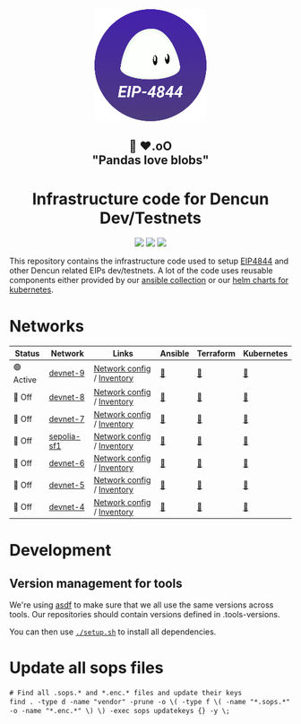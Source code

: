 <div align="center"><img src="./docs/images/dencun-logo-200px.png"/></div>
<h2 align="center">🐼 ❤️.oO<br>"Pandas love blobs"</h2>
<h1 align="center">Infrastructure code for Dencun Dev/Testnets</h1>

<p align="center">
<a href="https://github.com/ethpandaops/dencun-testnet/actions/workflows/lint-ansible.yaml"><img src="https://github.com/ethpandaops/dencun-testnet/actions/workflows/lint-ansible.yaml/badge.svg"></a>
<a href="https://github.com/ethpandaops/dencun-testnet/actions/workflows/lint-terraform.yaml"><img src="https://github.com/ethpandaops/dencun-testnet/actions/workflows/lint-terraform.yaml/badge.svg"></a>
<a href="https://github.com/ethpandaops/dencun-testnet/actions/workflows/lint-helm.yaml"><img src="https://github.com/ethpandaops/dencun-testnet/actions/workflows/lint-helm.yaml/badge.svg"></a>
</p>

This repository contains the infrastructure code used to setup [EIP4844](https://www.eip4844.com/) and other Dencun related EIPs dev/testnets. A lot of the code uses reusable components either provided by our [ansible collection](https://github.com/ethpandaops/ansible-collection-general) or our [helm charts for kubernetes](https://github.com/ethpandaops/ethereum-helm-charts/).

# Networks

Status | Network | Links | Ansible | Terraform | Kubernetes
------ | ------- | ----  |  -----  | -------   | ----------
 🟢 Active | [devnet-9](https://dencun-devnet-9.ethpandaops.io/) | [Network config](network-configs/devnet-9) / [Inventory](ansible/inventories/devnet-9/inventory.ini)  | [🔗](ansible/inventories/devnet-9) | [🔗](terraform/devnet-9) | [🔗](kubernetes/devnet-9)
 🔴 Off | [devnet-8](https://dencun-devnet-8.ethpandaops.io/) | [Network config](network-configs/devnet-8) / [Inventory](ansible/inventories/devnet-8/inventory.ini)  | [🔗](ansible/inventories/devnet-8) | [🔗](terraform/devnet-8) | [🔗](kubernetes/devnet-8)
 🔴 Off | [devnet-7](https://4844-devnet-7.ethpandaops.io/) | [Network config](network-configs/devnet-7) / [Inventory](ansible/inventories/devnet-7/inventory.ini)  | [🔗](ansible/inventories/devnet-7) | [🔗](terraform/devnet-7) | [🔗](kubernetes/devnet-7)
 🔴 Off | [sepolia-sf1](https://4844-sepolia-sf1.ethpandaops.io/) | [Network config](network-configs/sepolia-sf1) / [Inventory](ansible/inventories/sepolia-shadowfork-1/inventory.ini) | [🔗](ansible/inventories/sepolia-shadowfork-1) | [🔗](terraform/sepolia-shadowfork-1) | [🔗](kubernetes/sepolia-sf1)
 🔴 Off | [devnet-6](https://4844-devnet-6.ethpandaops.io/)    | [Network config](network-configs/devnet-6) / [Inventory](ansible/inventories/devnet-6/inventory.ini)  | [🔗](ansible/inventories/devnet-6) | [🔗](terraform/devnet-6) | [🔗](kubernetes-archive/devnet-6)
 🔴 Off | [devnet-5](https://4844-devnet-5.ethpandaops.io/)    | [Network config](network-configs/devnet-5) / [Inventory](ansible/inventories/devnet-5/inventory.ini)  | [🔗](ansible/inventories/devnet-5) | [🔗](terraform/devnet-5) | [🔗](kubernetes-archive/devnet-5)
 🔴 Off | [devnet-4](https://4844-devnet-4.ethpandaops.io/)    | [Network config](network-configs/devnet-4) / [Inventory](ansible/inventories/devnet-4/inventory.ini)  | [🔗](ansible/inventories/devnet-4) | [🔗](terraform/devnet-4) | [🔗](kubernetes-archive/devnet-4)

# Development
## Version management for tools

We're using [asdf](https://github.com/asdf-vm/asdf) to make sure that we all use the same versions across tools. Our repositories should contain versions defined in .tools-versions.

You can then use [`./setup.sh`](./asdf-setup.sh) to install all dependencies.


# Update all sops files
```
# Find all .sops.* and *.enc.* files and update their keys
find . -type d -name "vendor" -prune -o \( -type f \( -name "*.sops.*" -o -name "*.enc.*" \) \) -exec sops updatekeys {} -y \;
```
